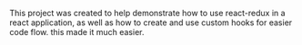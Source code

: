 This project was created to help demonstrate how to use react-redux in a react application, as well as how to create and use custom hooks for easier code flow. this made it much easier.

